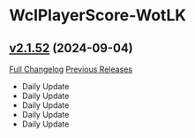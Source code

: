 # WclPlayerScore-WotLK

## [v2.1.52](https://github.com/icaca/WclPlayerScore-WotLK/tree/v2.1.52) (2024-09-04)
[Full Changelog](https://github.com/icaca/WclPlayerScore-WotLK/commits/v2.1.52) [Previous Releases](https://github.com/icaca/WclPlayerScore-WotLK/releases)

- Daily Update  
- Daily Update  
- Daily Update  
- Daily Update  
- Daily Update  
